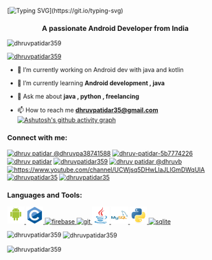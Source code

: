 [![Typing SVG](https://readme-typing-svg.demolab.com/?lines=System+.+out+.+println+(+dhruvpatidar359+)+""";)](https://git.io/typing-svg)
<h3 align="center">A passionate Android Developer from India</h3>
<p align="left"> <img src="https://komarev.com/ghpvc/?username=dhruvpatidar359&label=Profile%20views&color=0e75b6&style=flat" alt="dhruvpatidar359" /> </p>

<p align="left"> <a href="https://github.com/ryo-ma/github-profile-trophy"><img src="https://github-profile-trophy.vercel.app/?username=dhruvpatidar359" alt="dhruvpatidar359" /></a> </p>

- 🔭 I’m currently working on Android dev with java and kotlin

- 🌱 I’m currently learning **Android development , java**

- 💬 Ask me about **java , python , freelancing**

- 📫 How to reach me **dhruvpatidar35@gmail.com**
[![Ashutosh's github activity graph](https://github-readme-activity-graph.cyclic.app/graph?username=dhruvpatidar379)](https://github.com/ashutosh00710/github-readme-activity-graph)


<h3 align="left">Connect with me:</h3>
<p align="left">
<a href="https://twitter.com/dhruv patidar @dhruvpa38741588" target="blank"><img align="center" src="https://raw.githubusercontent.com/rahuldkjain/github-profile-readme-generator/master/src/images/icons/Social/twitter.svg" alt="dhruv patidar @dhruvpa38741588" height="30" width="40" /></a>
<a href="https://linkedin.com/in/dhruv-patidar-5b7774226" target="blank"><img align="center" src="https://raw.githubusercontent.com/rahuldkjain/github-profile-readme-generator/master/src/images/icons/Social/linked-in-alt.svg" alt="dhruv-patidar-5b7774226" height="30" width="40" /></a>
<a href="https://fb.com/dhruv patidar" target="blank"><img align="center" src="https://raw.githubusercontent.com/rahuldkjain/github-profile-readme-generator/master/src/images/icons/Social/facebook.svg" alt="dhruv patidar" height="30" width="40" /></a>
<a href="https://instagram.com/dhruvpatidar359" target="blank"><img align="center" src="https://raw.githubusercontent.com/rahuldkjain/github-profile-readme-generator/master/src/images/icons/Social/instagram.svg" alt="dhruvpatidar359" height="30" width="40" /></a>
<a href="https://hashnode.com/dhruv patidar" target="blank"><img align="center" src="https://raw.githubusercontent.com/rahuldkjain/github-profile-readme-generator/master/src/images/icons/Social/hashnode.svg" alt="dhruv patidar @dhruvb" height="30" width="40" /></a>
<a href="https://www.youtube.com/c/dino dhruv" target="blank"><img align="center" src="https://raw.githubusercontent.com/rahuldkjain/github-profile-readme-generator/master/src/images/icons/Social/youtube.svg" alt="https://www.youtube.com/channel/UCWjsq5DHwLlaJLIGmDWqUlA" height="30" width="40" /></a>
<a href="https://www.hackerrank.com/dhruvpatidar35" target="blank"><img align="center" src="https://raw.githubusercontent.com/rahuldkjain/github-profile-readme-generator/master/src/images/icons/Social/hackerrank.svg" alt="dhruvpatidar35" height="30" width="40" /></a>
<a href="https://www.leetcode.com/dhruvpatidar35" target="blank"><img align="center" src="https://raw.githubusercontent.com/rahuldkjain/github-profile-readme-generator/master/src/images/icons/Social/leet-code.svg" alt="dhruvpatidar35" height="30" width="40" /></a>
</p>

<h3 align="left">Languages and Tools:</h3>
<p align="left"> <a href="https://developer.android.com" target="_blank" rel="noreferrer"> <img src="https://raw.githubusercontent.com/devicons/devicon/master/icons/android/android-original-wordmark.svg" alt="android" width="40" height="40"/> </a> <a href="https://www.cprogramming.com/" target="_blank" rel="noreferrer"> <img src="https://raw.githubusercontent.com/devicons/devicon/master/icons/c/c-original.svg" alt="c" width="40" height="40"/> </a> <a href="https://firebase.google.com/" target="_blank" rel="noreferrer"> <img src="https://www.vectorlogo.zone/logos/firebase/firebase-icon.svg" alt="firebase" width="40" height="40"/> </a> <a href="https://git-scm.com/" target="_blank" rel="noreferrer"> <img src="https://www.vectorlogo.zone/logos/git-scm/git-scm-icon.svg" alt="git" width="40" height="40"/> </a> <a href="https://www.java.com" target="_blank" rel="noreferrer"> <img src="https://raw.githubusercontent.com/devicons/devicon/master/icons/java/java-original.svg" alt="java" width="40" height="40"/> </a> <a href="https://www.mysql.com/" target="_blank" rel="noreferrer"> <img src="https://raw.githubusercontent.com/devicons/devicon/master/icons/mysql/mysql-original-wordmark.svg" alt="mysql" width="40" height="40"/> </a> <a href="https://www.python.org" target="_blank" rel="noreferrer"> <img src="https://raw.githubusercontent.com/devicons/devicon/master/icons/python/python-original.svg" alt="python" width="40" height="40"/> </a> <a href="https://www.sqlite.org/" target="_blank" rel="noreferrer"> <img src="https://www.vectorlogo.zone/logos/sqlite/sqlite-icon.svg" alt="sqlite" width="40" height="40"/> </a> </p>

<p><img align="left" src="https://github-readme-stats.vercel.app/api/top-langs?username=dhruvpatidar359&show_icons=true&locale=en&layout=compact" alt="dhruvpatidar359" /></p>

<p>&nbsp;<img align="center" src="https://github-readme-stats.vercel.app/api?username=dhruvpatidar359&show_icons=true&locale=en" alt="dhruvpatidar359" /></p>

<p><img align="center" src="https://github-readme-streak-stats.herokuapp.com/?user=dhruvpatidar359&" alt="dhruvpatidar359" /></p>

